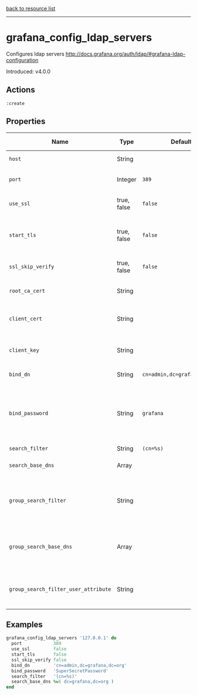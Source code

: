 [back to resource list](https://github.com/sous-chefs/grafana#resources)

---

# grafana_config_ldap_servers

Configures ldap servers <http://docs.grafana.org/auth/ldap/#grafana-ldap-configuration>

Introduced: v4.0.0

## Actions

`:create`

## Properties

| Name                                  | Type          |  Default                 | Description                                                               | Allowed Values
| ------------------------------------- | ------------- | ------------------------ | ------------------------------------------------------------------------- | --- |
| `host`                                | String        |                          | Name Property, Ldap server host |
| `port`                                | Integer       | `389`                    | Port to connect to host on | Admin Editor Viewer
| `use_ssl`                             | true, false   | `false`                  |Set to true if ldap server supports TLS| true, false
| `start_tls`                           | true, false   | `false`                  | Set to true if connect ldap server with STARTTLS pattern  | true, false
| `ssl_skip_verify`                     | true, false   | `false`                  | set to true if you want to skip ssl cert validation | true, false
| `root_ca_cert`                        | String        |                          | set to the path to your root CA certificate  |
| `client_cert`                         | String        |                          | Authentication against LDAP servers requiring client certificates |
| `client_key`                          | String        |                          | Authentication against LDAP servers requiring client certificates |
| `bind_dn`                             | String        | `cn=admin,dc=grafana,dc=org`| Search user bind dn |
| `bind_password`                       | String        | `grafana`                | Search user bind password, If the password contains # or ; you have to wrap it with triple quotes. Ex """#password;""" |
| `search_filter`                       | String        | `(cn=%s)`                | User search filter |
| `search_base_dns`                     | Array         |                          | An array of base dns to search through |
| `group_search_filter`                 | String        |                          | POSIX, Group search filter, to retrieve the groups of which the user is a member  |
| `group_search_base_dns`               | Array         |                          | POSIX, An array of the base DNs to search through for groups. Typically uses ou=groups |
| `group_search_filter_user_attribute`  | String        |                          | POSIX, the %s in the search filter will be replaced with the attribute defined below |

## Examples

```ruby
grafana_config_ldap_servers '127.0.0.1' do
  port            389
  use_ssl         false
  start_tls       false
  ssl_skip_verify false
  bind_dn         'cn=admin,dc=grafana,dc=org'
  bind_password   'SuperSecretPassword'
  search_filter   '(cn=%s)'
  search_base_dns %w( dc=grafana,dc=org )
end
```
